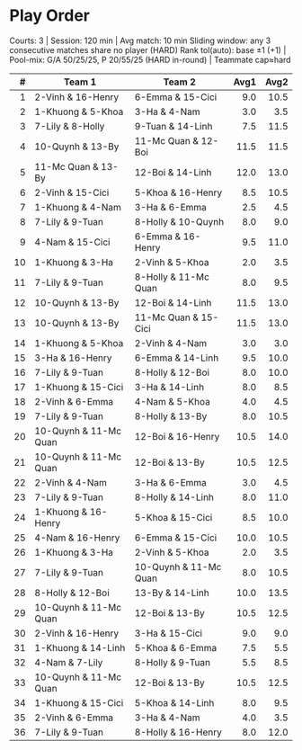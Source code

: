 # Play Order

Courts: 3 | Session: 120 min | Avg match: 10 min
Sliding window: any 3 consecutive matches share no player (HARD)
Rank tol(auto): base ±1 (+1) | Pool-mix: G/A 50/25/25, P 20/55/25 (HARD in-round) | Teammate cap≈hard

| # | Team 1 | Team 2 | Avg1 | Avg2 |
| -:|--------|--------|-----:|-----:|
| 1 | 2-Vinh & 16-Henry | 6-Emma & 15-Cici | 9.0 | 10.5 |
| 2 | 1-Khuong & 5-Khoa | 3-Ha & 4-Nam | 3.0 | 3.5 |
| 3 | 7-Lily & 8-Holly | 9-Tuan & 14-Linh | 7.5 | 11.5 |
| 4 | 10-Quynh & 13-By | 11-Mc Quan & 12-Boi | 11.5 | 11.5 |
| 5 | 11-Mc Quan & 13-By | 12-Boi & 14-Linh | 12.0 | 13.0 |
| 6 | 2-Vinh & 15-Cici | 5-Khoa & 16-Henry | 8.5 | 10.5 |
| 7 | 1-Khuong & 4-Nam | 3-Ha & 6-Emma | 2.5 | 4.5 |
| 8 | 7-Lily & 9-Tuan | 8-Holly & 10-Quynh | 8.0 | 9.0 |
| 9 | 4-Nam & 15-Cici | 6-Emma & 16-Henry | 9.5 | 11.0 |
| 10 | 1-Khuong & 3-Ha | 2-Vinh & 5-Khoa | 2.0 | 3.5 |
| 11 | 7-Lily & 9-Tuan | 8-Holly & 11-Mc Quan | 8.0 | 9.5 |
| 12 | 10-Quynh & 13-By | 12-Boi & 14-Linh | 11.5 | 13.0 |
| 13 | 10-Quynh & 13-By | 11-Mc Quan & 15-Cici | 11.5 | 13.0 |
| 14 | 1-Khuong & 5-Khoa | 2-Vinh & 4-Nam | 3.0 | 3.0 |
| 15 | 3-Ha & 16-Henry | 6-Emma & 14-Linh | 9.5 | 10.0 |
| 16 | 7-Lily & 9-Tuan | 8-Holly & 12-Boi | 8.0 | 10.0 |
| 17 | 1-Khuong & 15-Cici | 3-Ha & 14-Linh | 8.0 | 8.5 |
| 18 | 2-Vinh & 6-Emma | 4-Nam & 5-Khoa | 4.0 | 4.5 |
| 19 | 7-Lily & 9-Tuan | 8-Holly & 13-By | 8.0 | 10.5 |
| 20 | 10-Quynh & 11-Mc Quan | 12-Boi & 16-Henry | 10.5 | 14.0 |
| 21 | 10-Quynh & 11-Mc Quan | 12-Boi & 13-By | 10.5 | 12.5 |
| 22 | 2-Vinh & 4-Nam | 3-Ha & 6-Emma | 3.0 | 4.5 |
| 23 | 7-Lily & 9-Tuan | 8-Holly & 14-Linh | 8.0 | 11.0 |
| 24 | 1-Khuong & 16-Henry | 5-Khoa & 15-Cici | 8.5 | 10.0 |
| 25 | 4-Nam & 16-Henry | 6-Emma & 15-Cici | 10.0 | 10.5 |
| 26 | 1-Khuong & 3-Ha | 2-Vinh & 5-Khoa | 2.0 | 3.5 |
| 27 | 7-Lily & 9-Tuan | 10-Quynh & 11-Mc Quan | 8.0 | 10.5 |
| 28 | 8-Holly & 12-Boi | 13-By & 14-Linh | 10.0 | 13.5 |
| 29 | 10-Quynh & 11-Mc Quan | 12-Boi & 13-By | 10.5 | 12.5 |
| 30 | 2-Vinh & 16-Henry | 3-Ha & 15-Cici | 9.0 | 9.0 |
| 31 | 1-Khuong & 14-Linh | 5-Khoa & 6-Emma | 7.5 | 5.5 |
| 32 | 4-Nam & 7-Lily | 8-Holly & 9-Tuan | 5.5 | 8.5 |
| 33 | 10-Quynh & 11-Mc Quan | 12-Boi & 13-By | 10.5 | 12.5 |
| 34 | 1-Khuong & 15-Cici | 5-Khoa & 14-Linh | 8.0 | 9.5 |
| 35 | 2-Vinh & 6-Emma | 3-Ha & 4-Nam | 4.0 | 3.5 |
| 36 | 7-Lily & 9-Tuan | 8-Holly & 16-Henry | 8.0 | 12.0 |

